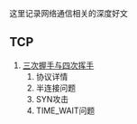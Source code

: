 这里记录网络通信相关的深度好文

## TCP

1. [三次握手与四次挥手](https://zhuanlan.zhihu.com/p/86426969)
    1. 协议详情
    2. 半连接问题
    3. SYN攻击
    4. TIME_WAIT问题